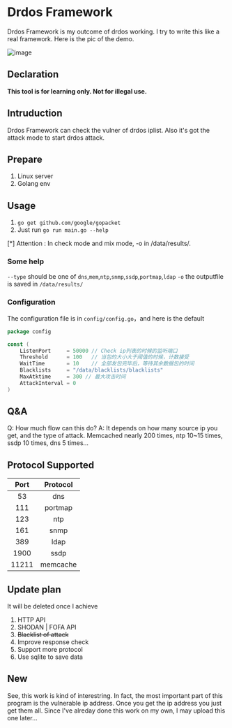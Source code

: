 # Drdos Framework

Drdos Framework is my outcome of drdos working. I try to write this like a real framework. Here is the pic of the demo.

![image](https://github.com/chriskaliX/drdos-framework/blob/master/imgs/demo.png)

## Declaration

**This tool is for learning only. Not for illegal use.**

## Intruduction

Drdos Framework can check the vulner of drdos iplist. Also it's got the attack mode to start drdos attack.

## Prepare

1. Linux server
2. Golang env

## Usage

1. `go get github.com/google/gopacket`
2. Just run `go run main.go --help`

[*] Attention : In check mode and mix mode, -o in /data/results/.

### Some help

`--type` should be one of `dns`,`mem`,`ntp`,`snmp`,`ssdp`,`portmap`,`ldap`
`-o` the outputfile is saved in `/data/results/`

### Configuration

The configuration file is in `config/config.go`，and here is the default

```go
package config

const (
	ListenPort     = 50000 // Check ip列表的时候的监听端口
	Threshold      = 100   // 当包的大小大于阈值的时候，计数接受
	WaitTime       = 10    // 全部发包完毕后，等待其余数据包的时间
	Blacklists     = "/data/blacklists/blacklists"
	MaxAtktime     = 300 // 最大攻击时间
	AttackInterval = 0
)
```

## Q&A

Q: How much flow can this do?
A: It depends on how many source ip you get, and the type of attack. Memcached nearly 200 times, ntp 10~15 times, ssdp 10 times, dns 5 times...

## Protocol Supported

|Port|Protocol|
|:-:|:-:|
|53|dns|
|111|portmap|
|123|ntp|
|161|snmp|
|389|ldap|
|1900|ssdp|
|11211|memcache|

## Update plan

It will be deleted once I achieve

1. HTTP API
2. SHODAN | FOFA API
3. ~~Blacklist of attack~~
4. Improve response check
5. Support more protocol
6. Use sqlite to save data

## New

See, this work is kind of interestring. In fact, the most important part of this program is the vulnerable ip address. Once you get the ip address you just get them all. Since I've alreday done this work on my own, I may upload this one later...
